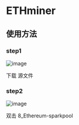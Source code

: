 # ETHminer
## 使用方法
### step1
![image](https://user-images.githubusercontent.com/53425789/117127008-20cb6180-adce-11eb-88be-abd53f84bb57.png)

下载 源文件
### step2
![image](https://user-images.githubusercontent.com/53425789/117127089-3d679980-adce-11eb-9085-a42b2a1a0ba7.png)

双击 8_Ethereum-sparkpool
